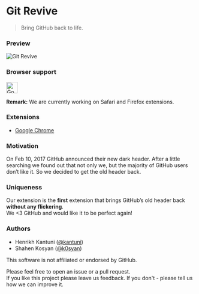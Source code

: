 # Git Revive
> Bring GitHub back to life.

### Preview
![Git Revive](https://github.com/bruntouchables/GitRevive/blob/master/example.png)

### Browser support
<img src="https://upload.wikimedia.org/wikipedia/commons/e/e2/Google_Chrome_icon_%282011%29.svg" alt="Google Chrome" width="30">

**Remark:** We are currently working on Safari and Firefox extensions.

### Extensions
- [Google Chrome](https://chrome.google.com/webstore/detail/git-revive/ofmmhicgoalbngodgmkblneinagjmcpp)

### Motivation 
On Feb 10, 2017 GitHub announced their new dark header. After a little searching we found out that not only we, but the majority of GitHub users don’t like it. So we decided to get the old header back.

### Uniqueness
Our extension is the **first** extension that brings GitHub’s old header back **without any flickering**.  
We <3 GitHub and would like it to be perfect again!

### Authors

- Henrikh Kantuni ([@kantuni](https://github.com/kantuni))
- Shahen Kosyan ([@k0syan](https://github.com/k0syan))

This software is not affiliated or endorsed by GitHub.  

Please feel free to open an issue or a pull request.  
If you like this project please leave us feedback. If you don't - please tell us how we can improve it.

